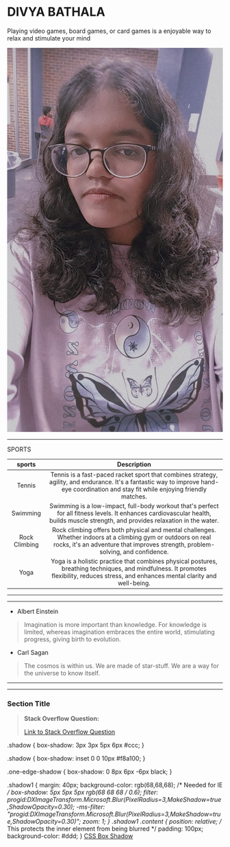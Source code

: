 # DIVYA BATHALA

Playing video games, board games, or card games is a enjoyable way to relax and stimulate your mind


![myphoto](divya.jpeg)

---
SPORTS

| sports       | Description  |
|:------------:|:------------:|
| Tennis       | Tennis is a fast-paced racket sport that combines strategy, agility, and endurance. It's a fantastic way to improve hand-eye coordination and stay fit while enjoying friendly matches.|
| Swimming     | Swimming is a low-impact, full-body workout that's perfect for all fitness levels. It enhances cardiovascular health, builds muscle strength, and provides relaxation in the water. |
|Rock Climbing | Rock climbing offers both physical and mental challenges. Whether indoors at a climbing gym or outdoors on real rocks, it's an adventure that improves strength, problem-solving, and confidence.|
|  Yoga        | Yoga is a holistic practice that combines physical postures, breathing techniques, and mindfulness. It promotes flexibility, reduces stress, and enhances mental clarity and well-being. |  

---

---

* Albert Einstein
>Imagination is more important than knowledge. For knowledge is limited, whereas imagination embraces the entire world, stimulating progress, giving birth to evolution.

* Carl Sagan
>The cosmos is within us. We are made of star-stuff. We are a way for the universe to know itself.

---

---
### Section Title

> **Stack Overflow Question:**
> 
> 
> 
> [Link to Stack Overflow Question](https://stackoverflow.com/questions/5407386/multiple-box-shadow-declarations-in-sass)




.shadow {
  box-shadow: 3px 3px 5px 6px #ccc;
}

.shadow {
  box-shadow: inset 0 0 10px #f8a100;
}

.one-edge-shadow {
  box-shadow: 0 8px 6px -6px black;
}

.shadow1 {
  margin: 40px;
  background-color: rgb(68,68,68); /* Needed for IE */
  box-shadow: 5px 5px 5px rgb(68 68 68 / 0.6);
  filter: progid:DXImageTransform.Microsoft.Blur(PixelRadius=3,MakeShadow=true,ShadowOpacity=0.30);
  -ms-filter: "progid:DXImageTransform.Microsoft.Blur(PixelRadius=3,MakeShadow=true,ShadowOpacity=0.30)";
  zoom: 1;
}
.shadow1 .content {
  position: relative; /* This protects the inner element from being blurred */
  padding: 100px;
  background-color: #ddd;
}
[CSS Box Shadow](https://css-tricks.com/snippets/css/css-box-shadow/#aa-one-side-only)